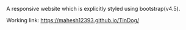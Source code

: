 A responsive website which is explicitly styled using bootstrap(v4.5).

Working link:  https://mahesh12393.github.io/TinDog/
